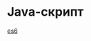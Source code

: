 # Java-скрипт


[es6](https://www.youtube.com/watch?v=Ti2Q4sQkNdU&feature=emb_logo&ab_channel=%D0%92%D0%BB%D0%B0%D0%B4%D0%B8%D0%BB%D0%B5%D0%BD%D0%9C%D0%B8%D0%BD%D0%B8%D0%BD)

